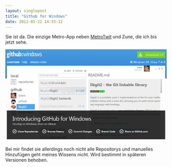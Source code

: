 ```yaml
---
layout: singlepost
title: "Github for Windows"
date: 2012-05-22 14:33:12
---
```

Sie ist da. Die einzige Metro-App neben [MetroTwit](http://www.metrotwit.com) und Zune, die ich bis jetzt sehe.

[![Github](/media/img/github.png "Github")](/media/img/github.png)

Bei mir findet sie allerdings noch nicht alle Repositorys und manuelles Hinzufügen geht meines Wissens nicht. Wird bestimmt in späteren Versionen behoben.